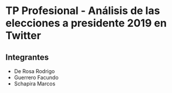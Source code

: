 # TP Profesional - Análisis de las elecciones a presidente 2019 en Twitter

## Integrantes
* De Rosa Rodrigo 
* Guerrero Facundo
* Schapira Marcos
